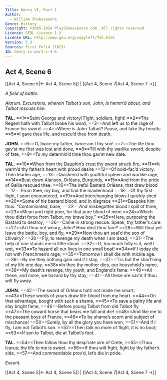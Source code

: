 ```yaml
---
Title: Henry VI, Part 1
Author: 
  - William Shakespeare
Genre: History
Copyright: ©2005-2024 PlayShakespeare.com. All rights reserved.
License: GFDL License 1.3
License URL: http://www.gnu.org/copyleft/fdl.html
Version: 5.3
Sources: First Folio (1623)
ID: henry-vi-part-i-4-6
---
```


## Act 4, Scene 6
[[Act 4, Scene 5|← Act 4, Scene 5]] | [[Act 4, Scene 7|Act 4, Scene 7 →]]

*A field of battle.*

*Alarum. Excursions, wherein Talbot’s son, John, is hemm’d about, and Talbot rescues him.*

**TAL.**
==1==Saint George and victory! Fight, soldiers, fight!
==2==The Regent hath with Talbot broke his word,
==3==And left us to the rage of France his sword.
==4==Where is John Talbot? Pause, and take thy breath;
==5==I gave thee life, and rescu’d thee from death.

**JOHN.**
==6==O, twice my father, twice am I thy son!
==7==The life thou gav’st me first was lost and done,
==8==Till with thy warlike sword, despite of fate,
==9==To my determin’d time thou gav’st new date.

**TAL.**
==10==When from the Dauphin’s crest thy sword struck fire,
==11==It warm’d thy father’s heart with proud desire
==12==Of bold-fac’d victory. Then leaden age,
==13==Quicken’d with youthful spleen and warlike rage,
==14==Beat down Alanson, Orléans, Burgundy,
==15==And from the pride of Gallia rescued thee.
==16==The ireful Bastard Orléans, that drew blood
==17==From thee, my boy, and had the maidenhood
==18==Of thy first fight, I soon encountered,
==19==And interchanging blows I quickly shed
==20==Some of his bastard blood, and in disgrace
==21==Bespoke him thus: “Contaminated, base,
==22==And misbegotten blood I spill of thine,
==23==Mean and right poor, for that pure blood of mine
==24==Which thou didst force from Talbot, my brave boy.”
==25==Here, purposing the Bastard to destroy,
==26==Came in strong rescue. Speak, thy father’s care:
==27==Art thou not weary, John? How dost thou fare?
==28==Wilt thou yet leave the battle, boy, and fly,
==29==Now thou art seal’d the son of chivalry?
==30==Fly, to revenge my death when I am dead;
==31==The help of one stands me in little stead.
==32==O, too much folly is it, well I wot,
==33==To hazard all our lives in one small boat!
==34==If I today die not with Frenchmen’s rage,
==35==Tomorrow I shall die with mickle age.
==36==By me they nothing gain and if I stay,
==37==’Tis but the short’ning of my life one day.
==38==In thee thy mother dies, our household’s name,
==39==My death’s revenge, thy youth, and England’s fame:
==40==All these, and more, we hazard by thy stay;
==41==All these are sav’d if thou wilt fly away.

**JOHN.**
==42==The sword of Orléans hath not made me smart;
==43==These words of yours draw life-blood from my heart.
==44==On that advantage, bought with such a shame,
==45==To save a paltry life and slay bright fame,
==46==Before young Talbot from old Talbot fly
==47==The coward horse that bears me fall and die!
==48==And like me to the peasant boys of France,
==49==To be shame’s scorn and subject of mischance!
==50==Surely, by all the glory you have won,
==51==And if I fly, I am not Talbot’s son.
==52==Then talk no more of flight, it is no boot;
==53==If son to Talbot, die at Talbot’s foot.

**TAL.**
==54==Then follow thou thy desp’rate sire of Crete,
==55==Thou Icarus; thy life to me is sweet.
==56==If thou wilt fight, fight by thy father’s side,
==57==And commendable prov’d, let’s die in pride.

*Exeunt.*

[[Act 4, Scene 5|← Act 4, Scene 5]] | [[Act 4, Scene 7|Act 4, Scene 7 →]]